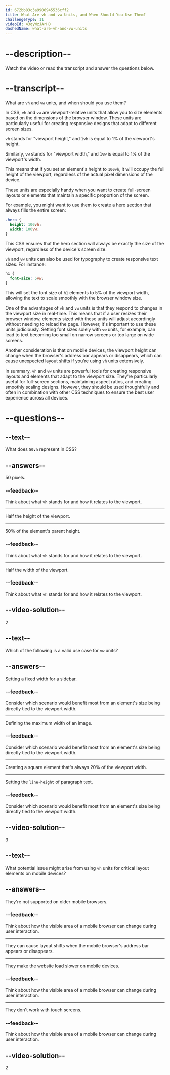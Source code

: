 ```yaml
---
id: 672bb83c3a9906945536cff2
title: What Are vh and vw Units, and When Should You Use Them?
challengeType: 11
videoId: 43qyWzJArH8
dashedName: what-are-vh-and-vw-units
---
```


# --description--

Watch the video or read the transcript and answer the questions below.

# --transcript--

What are `vh` and `vw` units, and when should you use them?

In CSS, `vh` and `vw` are viewport-relative units that allow you to size elements based on the dimensions of the browser window. These units are particularly useful for creating responsive designs that adapt to different screen sizes.

`vh` stands for "viewport height," and `1vh` is equal to 1% of the viewport's height.

Similarly, `vw` stands for "viewport width," and `1vw` is equal to 1% of the viewport's width. 

This means that if you set an element's height to `100vh`, it will occupy the full height of the viewport, regardless of the actual pixel dimensions of the device.

These units are especially handy when you want to create full-screen layouts or elements that maintain a specific proportion of the screen. 

For example, you might want to use them to create a hero section that always fills the entire screen:

```css
.hero {
  height: 100vh;
  width: 100vw;
}
```

This CSS ensures that the hero section will always be exactly the size of the viewport, regardless of the device's screen size.

`vh` and `vw` units can also be used for typography to create responsive text sizes. For instance:

```css
h1 {
  font-size: 5vw;
}
```

This will set the font size of `h1` elements to 5% of the viewport width, allowing the text to scale smoothly with the browser window size.

One of the advantages of `vh` and `vw` units is that they respond to changes in the viewport size in real-time. This means that if a user resizes their browser window, elements sized with these units will adjust accordingly without needing to reload the page. However, it's important to use these units judiciously. Setting font sizes solely with `vw` units, for example, can lead to text becoming too small on narrow screens or too large on wide screens. 

Another consideration is that on mobile devices, the viewport height can change when the browser's address bar appears or disappears, which can cause unexpected layout shifts if you're using `vh` units extensively.

In summary, `vh` and `vw` units are powerful tools for creating responsive layouts and elements that adapt to the viewport size. They're particularly useful for full-screen sections, maintaining aspect ratios, and creating smoothly scaling designs. However, they should be used thoughtfully and often in combination with other CSS techniques to ensure the best user experience across all devices.

# --questions--

## --text--

What does `50vh` represent in CSS?

## --answers--

50 pixels.

### --feedback--

Think about what `vh` stands for and how it relates to the viewport.

---

Half the height of the viewport.

---

50% of the element's parent height.

### --feedback--

Think about what `vh` stands for and how it relates to the viewport.

---

Half the width of the viewport.

### --feedback--

Think about what `vh` stands for and how it relates to the viewport.

## --video-solution--

2

## --text--

Which of the following is a valid use case for `vw` units?

## --answers--

Setting a fixed width for a sidebar.

### --feedback--

Consider which scenario would benefit most from an element's size being directly tied to the viewport width.

---

Defining the maximum width of an image.

### --feedback--

Consider which scenario would benefit most from an element's size being directly tied to the viewport width.

---

Creating a square element that's always 20% of the viewport width.

---

Setting the `line-height` of paragraph text.

### --feedback--

Consider which scenario would benefit most from an element's size being directly tied to the viewport width.

## --video-solution--

3

## --text--

What potential issue might arise from using `vh` units for critical layout elements on mobile devices?

## --answers--

They're not supported on older mobile browsers.

### --feedback--

Think about how the visible area of a mobile browser can change during user interaction.

---

They can cause layout shifts when the mobile browser's address bar appears or disappears.

---

They make the website load slower on mobile devices.

### --feedback--

Think about how the visible area of a mobile browser can change during user interaction.

---

They don't work with touch screens.

### --feedback--

Think about how the visible area of a mobile browser can change during user interaction.

## --video-solution--

2
